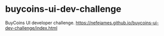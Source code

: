 # buycoins-ui-dev-challenge
BuyCoins UI developer challenge. https://nefejames.github.io/buycoins-ui-dev-challenge/index.html
